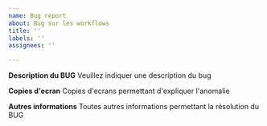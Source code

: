 ```yaml
---
name: Bug report
about: Bug sur les workflows 
title: ''
labels: ''
assignees: ''

---
```


**Description du BUG**
Veuillez indiquer une description du bug


**Copies d'ecran**
Copies d'ecrans permettant d'expliquer l'anomalie


**Autres informations**
Toutes autres informations permettant la résolution du BUG
